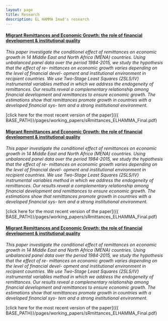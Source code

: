 ```yaml
---
layout: page
title: Research
description: EL HAMMA Imad's research
---
```




#### <u>Migrant Remittances and Economic Growth: the role of financial development & institutional quality</u>
*This paper investigate the conditionel effect of remittances on economic growth in 14 Middle East and North Africa (MENA) countries. Using unbalanced panel data over the period 1984-2015, we study the hypothesis that the effect of re- mittances on economic growth varies depending on the level of financial devel- opment and institutional environment in recipient countries. We use Two-Stage Least Squares (2SLS/IV) instrumental variables method in which we address the endogeneity of remittances. Our results reveal a complementary relationship among financial development and remittances to ensure economic growth. The estimations show that remittances promote growth in countries with a developed financial sys- tem and a strong institutional environment.*

[click here for the most recent version of the paper]({{ BASE_PATH}}/pages/working_papers/sRmittances_ELHAMMA_Final.pdf)


#### <u>Migrant Remittances and Economic Growth: the role of financial development & institutional quality</u>
*This paper investigate the conditionel effect of remittances on economic growth in 14 Middle East and North Africa (MENA) countries. Using unbalanced panel data over the period 1984-2015, we study the hypothesis that the effect of re- mittances on economic growth varies depending on the level of financial devel- opment and institutional environment in recipient countries. We use Two-Stage Least Squares (2SLS/IV) instrumental variables method in which we address the endogeneity of remittances. Our results reveal a complementary relationship among financial development and remittances to ensure economic growth. The estimations show that remittances promote growth in countries with a developed financial sys- tem and a strong institutional environment.*

[click here for the most recent version of the paper]({{ BASE_PATH}}/pages/working_papers/sRmittances_ELHAMMA_Final.pdf)


#### <u>Migrant Remittances and Economic Growth: the role of financial development & institutional quality</u>
*This paper investigate the conditionel effect of remittances on economic growth in 14 Middle East and North Africa (MENA) countries. Using unbalanced panel data over the period 1984-2015, we study the hypothesis that the effect of re- mittances on economic growth varies depending on the level of financial devel- opment and institutional environment in recipient countries. We use Two-Stage Least Squares (2SLS/IV) instrumental variables method in which we address the endogeneity of remittances. Our results reveal a complementary relationship among financial development and remittances to ensure economic growth. The estimations show that remittances promote growth in countries with a developed financial sys- tem and a strong institutional environment.*

[click here for the most recent version of the paper]({{ BASE_PATH}}/pages/working_papers/sRmittances_ELHAMMA_Final.pdf)


<!-- Note: this is how to write a comment in HTML. Everything in here won't show up on your webpage.-->

<!--
To increase the size of the title, use fewer # in front of the paper title.
To decrease the size of the title, use more #. 
To remove the italics, remove the * before and after the description
To remove the underline from the title, remove the <u> tags (<u> and </u>)
-->
